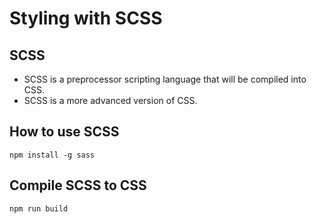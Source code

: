 # Styling with SCSS

## SCSS
- SCSS is a preprocessor scripting language that will be compiled into CSS.
- SCSS is a more advanced version of CSS.

## How to use SCSS
```
npm install -g sass
```

## Compile SCSS to CSS
```
npm run build
```


